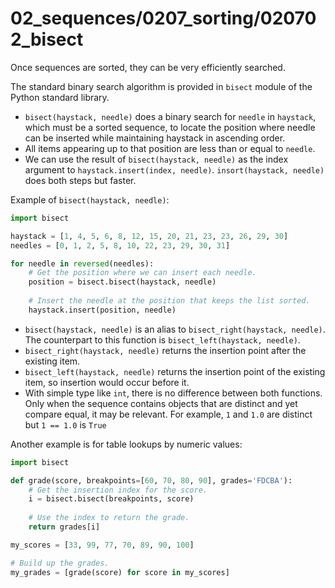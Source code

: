 # 02_sequences/0207_sorting/020702_bisect

Once sequences are sorted, they can be very efficiently searched.

The standard binary search algorithm is provided in
`bisect` module of the Python standard library.

- `bisect(haystack, needle)` does a binary search for `needle`
in `haystack`, which must be a sorted sequence, to locate 
the position where needle can be inserted while maintaining
haystack in ascending order.
- All items appearing up to that position are less than or equal
to `needle`.
- We can use the result of `bisect(haystack, needle)` as the index
argument to `haystack.insert(index, needle)`. `insort(haystack, needle)`
does both steps but faster.

Example of `bisect(haystack, needle)`:
```python
import bisect

haystack = [1, 4, 5, 6, 8, 12, 15, 20, 21, 23, 23, 26, 29, 30]
needles = [0, 1, 2, 5, 8, 10, 22, 23, 29, 30, 31]

for needle in reversed(needles):
    # Get the position where we can insert each needle.
    position = bisect.bisect(haystack, needle)
    
    # Insert the needle at the position that keeps the list sorted.
    haystack.insert(position, needle)
```

- `bisect(haystack, needle)` is an alias to 
`bisect_right(haystack, needle)`. The counterpart to this
function is `bisect_left(haystack, needle)`.
- `bisect_right(haystack, needle)` returns the insertion point after the existing item.
- `bisect_left(haystack, needle)` returns the insertion point of the existing item, so
insertion would occur before it.
- With simple type like `int`, there is no difference between both functions. Only when
the sequence contains objects that are distinct and yet compare equal, it may be relevant.
For example, `1` and `1.0` are distinct but `1 == 1.0` is `True` 

Another example is for table lookups by numeric values:
```python
import bisect

def grade(score, breakpoints=[60, 70, 80, 90], grades='FDCBA'):
    # Get the insertion index for the score.
    i = bisect.bisect(breakpoints, score)
    
    # Use the index to return the grade.
    return grades[i]

my_scores = [33, 99, 77, 70, 89, 90, 100]

# Build up the grades.
my_grades = [grade(score) for score in my_scores]
```